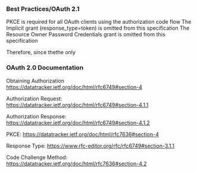 
### Best Practices/OAuth 2.1
PKCE is required for all OAuth clients using the authorization code flow
The Implicit grant (response_type=token) is omitted from this specification
The Resource Owner Password Credentials grant is omitted from this specification

Therefore, since thethe only

### OAuth 2.0 Documentation

Obtaining Authorization
https://datatracker.ietf.org/doc/html/rfc6749#section-4

Authorization Request:
https://datatracker.ietf.org/doc/html/rfc6749#section-4.1.1

Authorization Response:
https://datatracker.ietf.org/doc/html/rfc6749#section-4.1.2

PKCE:
https://datatracker.ietf.org/doc/html/rfc7636#section-4

Response Type:
https://www.rfc-editor.org/rfc/rfc6749#section-3.1.1

Code Challenge Method:
https://datatracker.ietf.org/doc/html/rfc7636#section-4.2

